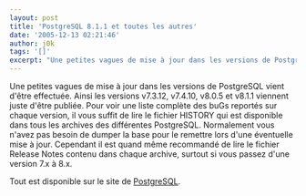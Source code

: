 ```yaml
---
layout: post
title: 'PostgreSQL 8.1.1 et toutes les autres'
date: '2005-12-13 02:21:46'
author: j0k
tags: '[]'
excerpt: "Une petites vagues de mise à jour dans les versions de PostgreSQL vient d'être effectuée. Ainsi les versions v7.3.12, v7.4.10, v8.0.5 et v8.1.1 viennent juste d'être publiée.     \nPour voir une liste complète des buGs reportés sur chaque version, il vous suffit de lire le fichier HISTORY qui est disponible dans tous les archives des différentes PostgreSQL.      …"
---
```


Une petites vagues de mise à jour dans les versions de PostgreSQL vient d'être effectuée. Ainsi les versions v7.3.12, v7.4.10, v8.0.5 et v8.1.1 viennent juste d'être publiée.
Pour voir une liste complète des buGs reportés sur chaque version, il vous suffit de lire le fichier HISTORY qui est disponible dans tous les archives des différentes PostgreSQL. Normalement vous n'avez pas besoin de dumper la base pour le remettre lors d'une éventuelle mise à jour. Cependant il est quand même recommandé de lire le fichier Release Notes contenu dans chaque archive, surtout si vous passez d'une version 7.x à 8.x.

Tout est disponible sur le site de [PostgreSQL](http://www.postgresql.org/about/news.447).
